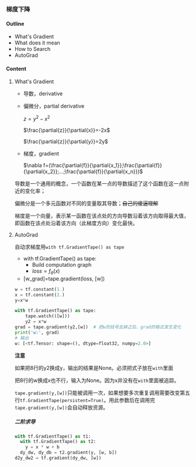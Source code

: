 ### 梯度下降

#### Outline

- What's Gradient
- What does it mean
- How to Search
- AutoGrad

#### Content

1. What's Gradient

   - 导数，derivative

   - 偏微分，partial derivative

     $z=y^2-x^2$

     $\frac{\partial{z}}{\partial{x}}=-2x$

     $\frac{\partial{z}}{\partial{y}}=2y$ 

   - 梯度，gradient

     $\nabla f=(\frac{\partial{f}}{\partial{x_1}};\frac{\partial{f}}{\partial{x_2}};...;\frac{\partial{f}}{\partial{x_n}})$

   导数是一个通用的概念，一个函数在某一点的导数描述了这个函数在这一点附近的变化率；

   偏微分是一个多元函数对不同的变量取其导数；~~自己的傻逼理解~~

   梯度是一个向量，表示某一函数在该点处的方向导数沿着该方向取得最大值，即函数在该点处沿着该方向（此梯度方向）变化最快。

2. AutoGrad

   自动求梯度用`with tf.GradientTape() as tape`

   - with tf.GradientTape() as tape:
     - Build computation graph
     - $loss=f_\theta(x)$
   - [w_grad]=tape.gradient(loss, [w])

   ```python
   w = tf.constant(1.)
   x = tf.constant(2.)
   y=x*w
   
   with tf.GradientTape() as tape:
       tape.watch(([w]))
       y2 = x*w
   grad = tape.gradient(y2,[w])  # 把w的括号去掉之后，grad的格式发生变化
   print('w:', grad)
   # 输出
   w: [<tf.Tensor: shape=(), dtype=float32, numpy=2.0>]
   ```

   **注意**

   如果把8行的y2换成y，输出的结果是None。必须把式子放在`with`里面

   把8行的w换成x也不行，输入为None。因为x并没有在`with`里面被追踪。

   `tape.gradient(y,[w])`只能被调用一次，如果想要多次重复调用需要改变第五行`tf.GradientTape(persistent=True)`。用此参数后在调用完`tape.gradient(y,[w])`会自动释放资源。

   ##### 二阶求导

   ```python
   with tf.GradientTape() as t1:
     with tf.GradientTape() as t2:
       y = x * w + b
     dy_dw, dy_db = t2.gradient(y, [w, b])
   d2y_dw2 = tf.gradient(dy_dw, [w])
   ```

   


